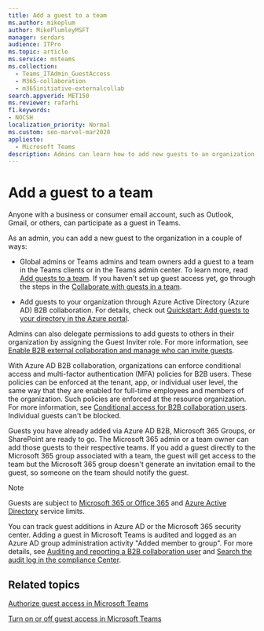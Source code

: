 ```yaml
---
title: Add a guest to a team
ms.author: mikeplum
author: MikePlumleyMSFT
manager: serdars
audience: ITPro
ms.topic: article
ms.service: msteams
ms.collection: 
  - Teams_ITAdmin_GuestAccess
  - M365-collaboration
  - m365initiative-externalcollab
search.appverid: MET150
ms.reviewer: rafarhi
f1.keywords:
- NOCSH
localization_priority: Normal
ms.custom: seo-marvel-mar2020
appliesto: 
  - Microsoft Teams
description: Admins can learn how to add new guests to an organization in Microsoft Teams desktop and web clients and Azure Active Directory B2B collaboration portal.
---
```


# Add a guest to a team

Anyone with a business or consumer email account, such as Outlook, Gmail, or others, can participate as a guest in Teams.

As an admin, you can add a new guest to the organization in a couple of ways:

- Global admins or Teams admins and team owners add a guest to a team in the Teams clients or in the Teams admin center. To learn more, read [Add guests to a team](https://support.office.com/article/add-guests-to-a-team-fccb4fa6-f864-4508-bdde-256e7384a14f). If you haven't set up guest access yet, go through the steps in the [Collaborate with guests in a team](https://docs.microsoft.com/microsoft-365/solutions/collaborate-as-team).

- Add guests to your organization through Azure Active Directory (Azure AD) B2B collaboration. For details, check out [Quickstart: Add guests to your directory in the Azure portal](https://docs.microsoft.com/azure/active-directory/external-identities/b2b-quickstart-add-guest-users-portal).

Admins can also delegate permissions to add guests to others in their organization by assigning the Guest Inviter role. For more information, see [Enable B2B external collaboration and manage who can invite guests](https://docs.microsoft.com/azure/active-directory/external-identities/delegate-invitations).

With Azure AD B2B collaboration, organizations can enforce conditional access and multi-factor authentication (MFA) policies for B2B users. These policies can be enforced at the tenant, app, or individual user level, the same way that they are enabled for full-time employees and members of the organization. Such policies are enforced at the resource organization. For more information, see  [Conditional access for B2B collaboration users](https://go.microsoft.com/fwlink/?linkid=857454). Individual guests can't be blocked.

Guests you have already added via Azure AD B2B, Microsoft 365 Groups, or SharePoint are ready to go. The Microsoft 365 admin or a team owner can add those guests to their respective teams. If you add a guest directly to the Microsoft 365 group associated with a team, the guest will get access to the team but the Microsoft 365 group doesn't generate an invitation email to the guest, so someone on the team should notify the guest.

> [!NOTE]
> Guests are subject to  [Microsoft 365 or Office 365](https://go.microsoft.com/fwlink/p/?linkid=282347) and [Azure Active Directory](https://go.microsoft.com/fwlink/p/?linkid=853019) service limits.

You can track guest additions in Azure AD or the Microsoft 365 security center. Adding a guest in Microsoft Teams is audited and logged as an Azure AD group administration activity "Added member to group". For more details, see [Auditing and reporting a B2B collaboration user](https://docs.microsoft.com/azure/active-directory/external-identities/auditing-and-reporting) and [Search the audit log in the compliance Center](https://docs.microsoft.com/microsoft-365/compliance/search-the-audit-log-in-security-and-compliance).


## Related topics

[Authorize guest access in Microsoft Teams](teams-dependencies.md)

[Turn on or off guest access in Microsoft Teams](set-up-guests.md)
